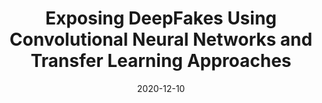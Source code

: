 ---
title: "Exposing DeepFakes Using Convolutional Neural Networks and Transfer Learning Approaches"
collection: publications
date: 2020-12-10
authors: S. Suratkar, F. Kazi, M. Sakhalkar, N. Abhyankar and M. Kshirsagar
venue: 'IEEE INDICON 2020'
link: 'https://ieeexplore.ieee.org/abstract/document/9342252'
venuetype: conference
---